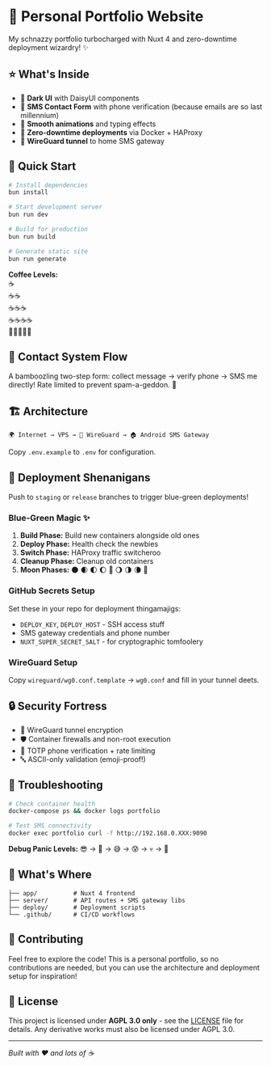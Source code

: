# 🚀 Personal Portfolio Website

My schnazzy portfolio turbocharged with Nuxt 4 and zero-downtime deployment wizardry! ✨

## ⭐ What's Inside

- 🌙 **Dark UI** with DaisyUI components
- 📱 **SMS Contact Form** with phone verification (because emails are so last millennium)
- 🎨 **Smooth animations** and typing effects
- 🐳 **Zero-downtime deployments** via Docker + HAProxy
- 🔐 **WireGuard tunnel** to home SMS gateway

## 🚀 Quick Start

```bash
# Install dependencies
bun install

# Start development server
bun run dev

# Build for production
bun run build

# Generate static site
bun run generate
```

**Coffee Levels:**  
☕  
☕☕  
☕☕☕  
☕☕☕☕  
🚨🚨🚨🚨🚨  

## 📱 Contact System Flow

A bamboozling two-step form: collect message → verify phone → SMS me directly!
Rate limited to prevent spam-a-geddon. 🚫

## 🏗️ Architecture

```
🌍 Internet → VPS → 🔐 WireGuard → 🏠 Android SMS Gateway
```

Copy `.env.example` to `.env` for configuration.

## 🚢 Deployment Shenanigans

Push to `staging` or `release` branches to trigger blue-green deployments!

### Blue-Green Magic ✨
1. **Build Phase:** Build new containers alongside old ones
2. **Deploy Phase:** Health check the newbies
3. **Switch Phase:** HAProxy traffic switcheroo
4. **Cleanup Phase:** Cleanup old containers
5. **Moon Phases:** 🌑 🌒 🌓 🌔 🌝 🌖 🌗 🌘 🌚

### GitHub Secrets Setup
Set these in your repo for deployment thingamajigs:
- `DEPLOY_KEY`, `DEPLOY_HOST` - SSH access stuff
- SMS gateway credentials and phone number
- `NUXT_SUPER_SECRET_SALT` - for cryptographic tomfoolery

### WireGuard Setup
Copy `wireguard/wg0.conf.template` → `wg0.conf` and fill in your tunnel deets.

## 🔒 Security Fortress

- 🔐 WireGuard tunnel encryption
- 🛡️ Container firewalls and non-root execution
- 🔢 TOTP phone verification + rate limiting
- 🔤 ASCII-only validation (emoji-proof!)

## 🔧 Troubleshooting

```bash
# Check container health
docker-compose ps && docker logs portfolio

# Test SMS connectivity
docker exec portfolio curl -f http://192.168.0.XXX:9090
```

**Debug Panic Levels:** 😎 → 🤔 → 😅 → 😰 → 💀 → 🍕

## 📁 What's Where

```
├── app/          # Nuxt 4 frontend
├── server/       # API routes + SMS gateway libs
├── deploy/       # Deployment scripts
└── .github/      # CI/CD workflows
```

## 🤝 Contributing

Feel free to explore the code! This is a personal portfolio, so no contributions are needed, but you can use the architecture and deployment setup for inspiration!

## 📜 License

This project is licensed under **AGPL 3.0 only** - see the [LICENSE](LICENSE) file for details. Any derivative works must also be licensed under AGPL 3.0.

---

*Built with ❤️ and lots of ☕*
